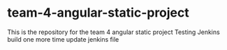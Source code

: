 # team-4-angular-static-project
This is the repository for the team 4 angular static project
Testing Jenkins build one more time
update jenkins file

